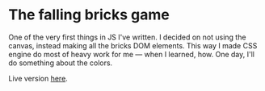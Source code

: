 # The falling bricks game
One of the very first things in JS I've written. I decided on not using the canvas, instead making all the bricks DOM elements. 
This way I made CSS engine do most of heavy work for me &mdash; when I learned, how. One day, I'll do something about the colors. 

Live version [here](https://fervero.github.io/html-tetris/).
